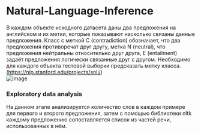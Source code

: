 # Natural-Language-Inference
В каждом объекте исходного датасета даны два предложения на английском и их метки, которые показывают насколько связаны данные предложения. Класс с меткой С (сontradiction) обозначает, что два предложения противоречат друг другу, метка N (neutral), что предложения нейтральны относительно друг друга, E (entailment) задаёт предложения логически связанные друг с другом. Необходимо для каждого объекта тестовой выборки предсказать метку класса. (https://nlp.stanford.edu/projects/snli/)   
![image](https://user-images.githubusercontent.com/49073655/118476084-c0191e80-b715-11eb-8613-d85bab4c09dc.png)
### Exploratory data analysis
На данном этапе анализируется количество слов в каждом примере для первого и второго предложения, затем с помощью библиотеки nltk каждому предложению сопоставляется список из частей речи, использованных в нём.


